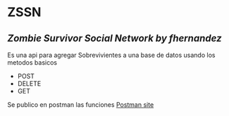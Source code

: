 # ZSSN
## _Zombie Survivor Social Network by fhernandez_

Es una api para agregar Sobrevivientes a una base de datos usando los metodos basicos


- POST
- DELETE
- GET

Se publico en postman las funciones [Postman site][postmandoc]


   [postmandoc]: <https://documenter.getpostman.com/view/941216/UyxqD3vn>
  